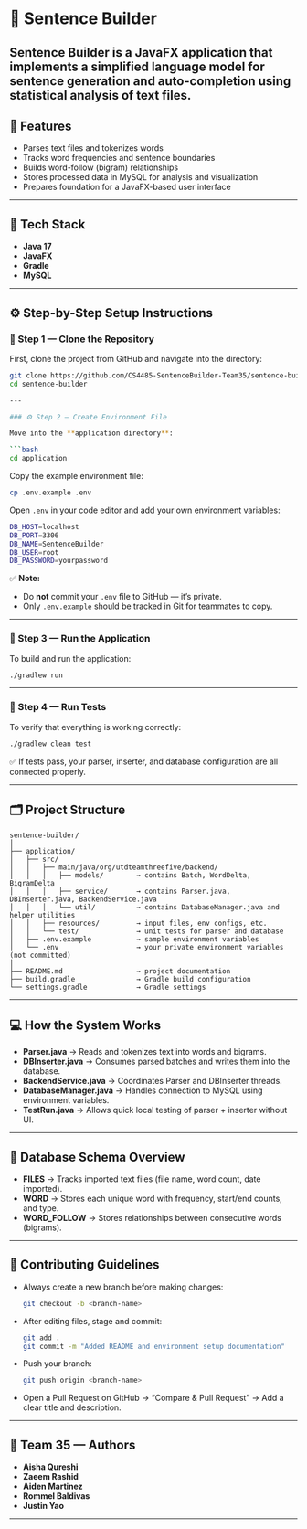# 🧠 Sentence Builder

Sentence Builder is a JavaFX application that implements a simplified language model for sentence generation and auto-completion using statistical analysis of text files.
---

## 🚀 Features
- Parses text files and tokenizes words  
- Tracks word frequencies and sentence boundaries  
- Builds word-follow (bigram) relationships  
- Stores processed data in MySQL for analysis and visualization  
- Prepares foundation for a JavaFX-based user interface  

---

## 🧩 Tech Stack
- **Java 17**
- **JavaFX**
- **Gradle**
- **MySQL**

---

## ⚙️ Step-by-Step Setup Instructions

### 🧭 Step 1 — Clone the Repository
First, clone the project from GitHub and navigate into the directory:
```bash
git clone https://github.com/CS4485-SentenceBuilder-Team35/sentence-builder.git
cd sentence-builder

---

### ⚙️ Step 2 — Create Environment File

Move into the **application directory**:

```bash
cd application
```

Copy the example environment file:

```bash
cp .env.example .env
```

Open `.env` in your code editor and add your own environment variables:

```bash
DB_HOST=localhost
DB_PORT=3306
DB_NAME=SentenceBuilder
DB_USER=root
DB_PASSWORD=yourpassword
```

✅ **Note:**

* Do **not** commit your `.env` file to GitHub — it’s private.
* Only `.env.example` should be tracked in Git for teammates to copy.

---

### 🧩 Step 3 — Run the Application

To build and run the application:

```bash
./gradlew run
```
---

### 🧪 Step 4 — Run Tests

To verify that everything is working correctly:

```bash
./gradlew clean test
```

✅ If tests pass, your parser, inserter, and database configuration are all connected properly.

---

## 🗂 Project Structure

```
sentence-builder/
│
├── application/
│   ├── src/
│   │   ├── main/java/org/utdteamthreefive/backend/
│   │   │   ├── models/        → contains Batch, WordDelta, BigramDelta
│   │   │   ├── service/       → contains Parser.java, DBInserter.java, BackendService.java
│   │   │   └── util/          → contains DatabaseManager.java and helper utilities
│   │   ├── resources/         → input files, env configs, etc.
│   │   └── test/              → unit tests for parser and database
│   ├── .env.example           → sample environment variables
│   └── .env                   → your private environment variables (not committed)
│
├── README.md                  → project documentation
├── build.gradle               → Gradle build configuration
└── settings.gradle            → Gradle settings
```

---

## 💻 How the System Works

* **Parser.java** → Reads and tokenizes text into words and bigrams.
* **DBInserter.java** → Consumes parsed batches and writes them into the database.
* **BackendService.java** → Coordinates Parser and DBInserter threads.
* **DatabaseManager.java** → Handles connection to MySQL using environment variables.
* **TestRun.java** → Allows quick local testing of parser + inserter without UI.

---

## 🧠 Database Schema Overview

* **FILES** → Tracks imported text files (file name, word count, date imported).
* **WORD** → Stores each unique word with frequency, start/end counts, and type.
* **WORD_FOLLOW** → Stores relationships between consecutive words (bigrams).

---

## 🤝 Contributing Guidelines

* Always create a new branch before making changes:

  ```bash
  git checkout -b <branch-name>
  ```

* After editing files, stage and commit:

  ```bash
  git add .
  git commit -m "Added README and environment setup documentation"
  ```

* Push your branch:

  ```bash
  git push origin <branch-name>
  ```

* Open a Pull Request on GitHub → “Compare & Pull Request” → Add a clear title and description.

---

## 👥 Team 35 — Authors

* **Aisha Qureshi**
* **Zaeem Rashid**
* **Aiden Martinez**
* **Rommel Baldivas**
* **Justin Yao**

---
